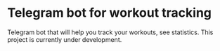 # Telegram bot for workout tracking

Telegram bot that will help you track your workouts, see statistics. 
This project is currently under development.